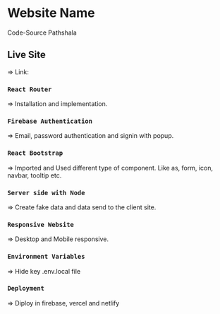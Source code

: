 # Website Name

Code-Source Pathshala

## Live Site

=> Link: 

### `React Router`

=> Installation and implementation.

### `Firebase Authentication`

=> Email, password authentication and signin with popup.

### `React Bootstrap`

=> Imported and Used different type of component. Like as, form, icon, navbar, tooltip etc.

### `Server side with Node`

=> Create fake data and data send to the client site.

### `Responsive Website`

=> Desktop and Mobile responsive.

### `Environment Variables`

=> Hide key .env.local file

### `Deployment`

=> Diploy in firebase, vercel and netlify


